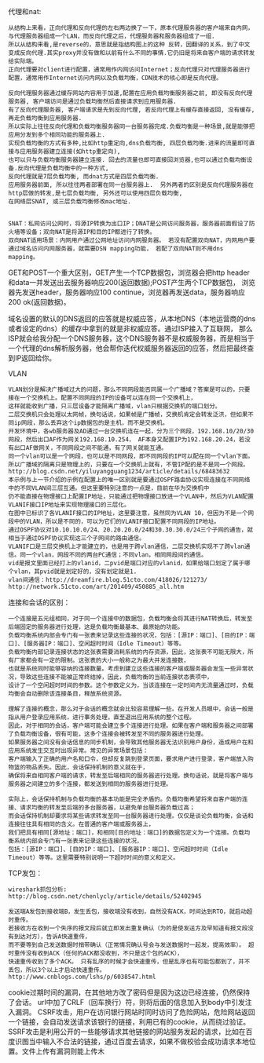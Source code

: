 代理和nat:

    从结构上来看，正向代理和反向代理的左右两边换了一下，原本代理服务器的客户端来自内网，与代理服务器组成一个LAN，而反向代理之后，代理服务器和服务器组成了一组.
    所以从结构来看,是reverse的，意思就是指结构图上的这种 反转，因翻译的关系，到了中文变成反向代理.其实proxy并没有做和以前有什么不同的事情.它仍旧是将来自客户端的请求转发给实际端。    
    正向代理要对client进行配置，通常用作内网访问Internet；反向代理只对代理服务器进行配置，通常用作Internet访问内网以及负载均衡，CDN技术的核心即是反向代理。
    
    反向代理服务器通过缓存网站内容用于加速,配置在应用负载均衡服务器之前, 即没有反向代理服务器, 客户端访问是通过负载均衡然后直接请求到应用服务器.
    有了反向代理服务器, 客户端请求是先到反向代理, 若反向代理上有缓存直接返回, 没有缓存,再走负载均衡到应用服务器. 
    所以实际上往往反向代理和负载均衡服务器同一台服务器完成.负载均衡是一种场景,就是能够把应用分发到多个相同功能的服务器上.
    实现负载均衡的方式有多种,比如http重定向,dns负载均衡, 四层负载均衡.进来的流量即可直接与应用服务器建立连接(如http重定向),
    也可以只与负载均衡服务器建立连接. 回去的流量也即可直接回浏览器,也可以通过负载均衡设备.反向代理是负载均衡中的一种方式,
    反向代理就是7层负载均衡, 而dnat方式是四层负载均衡.
    应用服务器前面, 所以往往两者部署在同一台服务器上.  另外两者的区别是反向代理服务器在http层做的转发,是七层负载均衡, 另外还可以使用四层负载均衡,
    在网络层SNAT, 或三层负载均衡修改mac地址.
    
    
    SNAT：私网访问公网时，将源IP转换为出口IP；DNAT是公网访问服务器，服务器前面假设了防火墙等设备；双向NAT是将源IP和目的IP都进行了转换。
    双向NAT适用场景：内网用户通过公网地址访问内网服务器。 若没有配置双向NAT，内网用户要通过域名访问内网服务器，就需要DSN mapping功能， 若配了双向NAT则不用dns mapping。 

  
 
GET和POST一个重大区别，GET产生一个TCP数据包，浏览器会把http header和data一并发送出去服务器响应200(返回数据);POST产生两个TCP数据包，
浏览器先发送header，服务器响应100 continue，浏览器再发送data，服务器响应200 ok(返回数据)。


域名设置的默认的DNS返回的应答就是权威应答，从本地DNS（本地运营商的dns或者设定的dns）的缓存中拿到的就是非权威应答。通过ISP接入了互联网，
那么ISP就会给我分配一个DNS服务器，这个DNS服务器不是权威服务器，而是相当于一个代理的dns解析服务器，他会帮你迭代权威服务器返回的应答，然后把最终查到IP返回给你。

VLAN

    VLAN划分是解决广播域过大的问题，那么不同网段能否同属一个广播域？答案是可以的，只要接在一个交换机上。配置不同网段的IP的设备可以连在同一个交换机上，
    这样就能收到广播，只三层设备才能隔离广播域，vlan只根据交换机的端口划分。
    二层交换机只会处理以太网帧，换句话说，如果帧是广播帧，交换机肯定会转发泛洪，但如果不同ip网段，那么丢弃这个ip数据包的是主机，而不是交换机。
    开发环境中，各wb服务器及AD通过一台交换机连在一起，分为三个网段，192.168.10/20/30网段，然后出口AF作为网关192.168.10.254， AF本身又配置IP为192.168.20.24，若没有出口AF做网关，不同网段之间不能通，有了网关就能互通。
    同一个vlan可以是一个网段，也可以是不同网段，即不同网段的IP可以配在同一个vlan下面。 所以广播域的隔离只是物理上的，只要在一个交换机上就有，不管IP配的是不是同一个网段。
    http://blog.csdn.net/yiluyangguang1234/article/details/68483632
    本示例与上一节介绍的示例在配置上的唯一区别就是要通过OSPF路由协议实现连接在不同网络中的不同VLAN间三层互通。但这里要特别注意的一点是，目前在华为交换机中
    仍不能直接在物理接口上配置IP地址，只能通过把物理接口放进一个VLAN中，然后为VLAN配置VLANIF接口IP地址来实现物理接口的三层化。
    在图中已标识了各VLANIF接口的IP地址，这里要注意，虽然同为VLAN 10，但因为不是一个网段中的VLAN，所以是不同的，可以为它们的VLANIF接口配置不同网段的IP地址。
    通过OSPF协议对10.10.10.0/24、20.20.20.0/24和30.30.30.0/24三个子网的通告，就相当于通过OSPF协议实现这三个子网间的路由通信。    
    VLANIF口是三层交换机上才能建立的，也是用于跨vlan通信，二层交换机实现不了跨vlan通信。同一个vlan，网段不同的两台PC通信；不同vlan，相同网段间的通信。  
    vid是报文里面已经打上的vlanid，二pvid是端口对应的vlanid，如果给端口划定了属于哪个vlan，其pvid就是划定好的，没有划定就是1.
    vlan间通信：http://dreamfire.blog.51cto.com/418026/121273/
    http://network.51cto.com/art/201409/450885_all.htm


连接和会话的区别：

    一个连接是五元组相同，对于同一个连接中的数据包，负载均衡会将其进行NAT转换后，转发至后端固定的服务器进行处理，这是负载均衡最基本、最原始的功能。
    负载均衡系统内部会专门有一张表来记录这些连接的状况，包括：[源IP：端口]、[目的IP：端口]、[服务器IP：端口]、空闲超时时间（Idle Timeout）等等。
    负载均衡内部记录连接状态的这张表需要消耗系统的内存资源，因此，这张表不可能无限大，所有厂家都会有一定的限制。这张表的大小一般称之为最大并发连接数，
    也就是系统同时能够容纳的连接数量。考虑到建立这些连接的客户端或服务器会发生一些异常状况，导致这些连接不能被正常终结掉，因此，负载均衡的当前连接状态表项中，
    设计了一个空闲超时时间的参数。这个参数定义为，当该连接在一定时间内无流量通过时，负载均衡会自动删除该连接条目，释放系统资源。
    
    理解了连接的概念，那么对于会话的概念就会比较容易理解一些。在开发人员眼中，会话一般是指从用户登录应用系统，进行事务处理，直至退出应用系统的整个过程。
    因此，对于相同的会话，客户端可能会建立多个连接进行处理。如果在客户端和服务器之间部署了负载均衡设备，很有可能，这多个连接会被转发至不同的服务器进行处理。
    如果服务器之间没有会话信息的同步机制，会导致其他服务器无法识别用户身份，造成用户在和应用系统发生交互时出现异常。常见的异常场景包括：
    客户端输入了正确的用户名和口令，但却反复跳到登录页面，要求用户进行登录，客户端放入购物篮的物品丢失。因此，会话保持机制的意义就在于，
    确保将来自相同客户端的请求，转发至后端相同的服务器进行处理。换句话说，就是将客户端与服务器之间建立的多个连接，都发送到相同的服务器进行处理。
    
    实际上，会话保持机制与负载均衡的基本功能是完全矛盾的。负载均衡希望将来自客户端的连接、请求均衡的转发至后端的多台服务器，以避免单台服务器负载过高；
    而会话保持机制却要求将某些请求转发至同一台服务器进行处理。仅仅是谈论负载均衡，会话和连接往往具有相同的含义。在普通的客户端或服务器上，
    我们把具有相同[源地址：端口]，和相同[目的地址：端口]的数据包定义为一个连接。负载均衡系统内部会专门有一张表来记录这些连接的状况，
    包括：[源IP：端口]、[目的IP：端口]、[服务器IP：端口]、空闲超时时间（Idle Timeout）等等。这里需要特别说明一下超时时间的意义和定义。


TCP发包：

    wireshark抓包分析: http://blog.csdn.net/chenlycly/article/details/52402945
    
    发送端A发包到接收端B，发生丢包，接收端没有收到，自然没有ACK，时间达到RTO，就启动超时重传。   
    若接收方在收到一个失序的报文段后就立即发出重复确认（为的是使发送方及早知道有报文段没有到达对方），告诉A快速重传，
    而不要等到自己发送数据时捎带确认（正常情况确认号会与发送数据时一起发，提高效率）。 超时重传没有收到ACK（任何的ACK都没收到，不只是这个包的ACK），
    快速重传收到了多个ACK。 只有乱序的时候才会快速重传，但是乱序也有可能包都到了，并不丢包，所以3个以上才启动快速重传。
    http://www.cnblogs.com/lshs/p/6038547.html


cookie过期时间的漏洞，在其他地方改了密码但是因为这边已经连接，仍然保持了会话。  url中加了CRLF（回车换行）符，则将后面的信息加入到body中引发注入漏洞。
CSRF攻击，用户在访问银行网站时同时访问了危险网站，危险网站返回一个<img >链接，会自动发送请求该银行的链接，利用已有的cookie，从而绕过验证。   
SSRF攻击是利用公开的一些能够请求其他链接的网站服务发起的请求，比如在百度识图当中输入不合法的链接，通过百度去请求，如果不做校验会成功请求本地位置。文件上传有漏洞则能上传木



